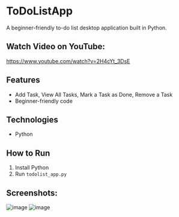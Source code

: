 # ToDoListApp
A beginner-friendly to-do list desktop application built in Python.

## Watch Video on YouTube:
https://www.youtube.com/watch?v=2H4cYt_3DsE

## Features
- Add Task, View All Tasks, Mark a Task as Done, Remove a Task
- Beginner-friendly code

## Technologies
- Python

## How to Run
1. Install Python
2. Run `todolist_app.py`

## Screenshots: 
![image](https://github.com/user-attachments/assets/060804c9-8fbf-4e2d-a457-91fdec632da2)
![image](https://github.com/user-attachments/assets/5b4ec52f-c732-4855-952b-65308334003d)
